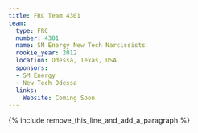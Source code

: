 ```yaml
---
title: FRC Team 4301
team:
  type: FRC
  number: 4301
  name: SM Energy New Tech Narcissists
  rookie_year: 2012
  location: Odessa, Texas, USA
  sponsors:
  - SM Energy
  - New Tech Odessa
  links:
    Website: Coming Soon
---
```


{% include remove_this_line_and_add_a_paragraph %}